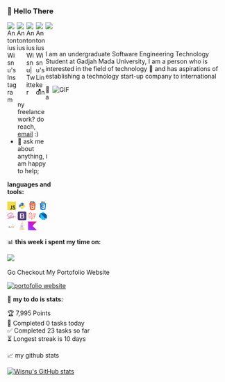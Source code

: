 

### 👋 Hello There
<a href="https://www.instagram.com/antoniuswisnu_/">
  <img align="left" alt="Antonius Wisnu's Instagram" width="22px" src="https://raw.githubusercontent.com/hussainweb/hussainweb/main/icons/instagram.png" />
</a>
<a href="discordapp.com/users/429286009511870474">
  <img align="left" alt=Antonius Wisnu's Discord" width="22px" src="https://images-eds-ssl.xboxlive.com/image?url=Q_rwcVSTCIytJ0KOzcjWTYl.n38D8jlKWXJx7NRJmQKBAEDCgtTAQ0JS02UoaiwRCHTTX1RAopljdoYpOaNfVf5nBNvbwGfyR5n4DAs0DsOwxSO9puiT_GgKqinHT8HsW8VYeiiuU1IG3jY69EhnsQ--&format=source" />
</a>
<a href="https://twitter.com/antoniuswisnuu">
  <img align="left" alt="Antonius Wisnu| Twitter" width="22px" src="https://upload.wikimedia.org/wikipedia/commons/thumb/6/6f/Logo_of_Twitter.svg/220px-Logo_of_Twitter.svg.png" />
</a>
<a href="https://www.linkedin.com/in/antonius-wisnu-bb8411224/">
  <img align="left" alt="Antonius Wisnu's Linkedin" width="22px" src="https://www.admsep.org/images/icons/linkedin.png" />
</a>

![](https://i.gifer.com/3Eqa.gif)

<br />

I am an undergraduate Software Engineering Technology Student at Gadjah Mada University, I am a person who is interested in the field of technology 👀 and has aspirations of establishing a technology start-up company to international


  <img align="right" alt="GIF" src="https://c.tenor.com/-SV9TjUGabMAAAAC/hacker-python.gif" width="400" height="320" />
  
- 💼 any freelance work? do reach, [email](antonius.kri2003@mail.ugm.ac.id) :)
- 💬 ask me about anything, i am happy to help;

**languages and tools:**  

<code><img height="20" src="https://raw.githubusercontent.com/github/explore/80688e429a7d4ef2fca1e82350fe8e3517d3494d/topics/javascript/javascript.png"></code>
<code><img height="20" src="https://raw.githubusercontent.com/github/explore/80688e429a7d4ef2fca1e82350fe8e3517d3494d/topics/python/python.png"></code>
<code><img height="20" src="https://raw.githubusercontent.com/github/explore/80688e429a7d4ef2fca1e82350fe8e3517d3494d/topics/html/html.png"></code>
<code><img height="20" src="https://raw.githubusercontent.com/github/explore/5c058a388828bb5fde0bcafd4bc867b5bb3f26f3/topics/css/css.png"></code>
<code><img height="20" src="https://raw.githubusercontent.com/github/explore/80688e429a7d4ef2fca1e82350fe8e3517d3494d/topics/sass/sass.png"></code>
<code><img height="20" src="https://raw.githubusercontent.com/github/explore/80688e429a7d4ef2fca1e82350fe8e3517d3494d/topics/bootstrap/bootstrap.png"></code>
<code><img height="20" src="https://raw.githubusercontent.com/github/explore/80688e429a7d4ef2fca1e82350fe8e3517d3494d/topics/laravel/laravel.png"></code>
<code><img height="20" src="https://raw.githubusercontent.com/github/explore/80688e429a7d4ef2fca1e82350fe8e3517d3494d/topics/dart/dart.png"></code>
<code><img height="20" src="https://raw.githubusercontent.com/github/explore/80688e429a7d4ef2fca1e82350fe8e3517d3494d/topics/mysql/mysql.png"></code>
<code><img height="20" src="https://raw.githubusercontent.com/github/explore/80688e429a7d4ef2fca1e82350fe8e3517d3494d/topics/java/java.png"></code>
<code><img height="20" src="https://raw.githubusercontent.com/github/explore/80688e429a7d4ef2fca1e82350fe8e3517d3494d/topics/kotlin/kotlin.png"></code>

📊 **this week i spent my time on:**
<!--START_SECTION:waka-->

  <img height="180em" src="https://github-readme-stats-eight-theta.vercel.app/api/top-langs/?username=antoniuswisnu&layout=compact&langs_count=8&theme=algolia"/>


<!--END_SECTION:waka-->

Go Checkout My Portofolio Website

<a href="antoniuswisnu.github.io" target="_blank"><img src="[[https://www.google.com/url?sa=i&url=https%3A%2F%2Fwww.youtube.com%2Fwatch%3Fv%3DAKNvTxWOdKw&psig=AOvVaw3h__0Ed8R1mlg04zNwZkSp&ust=1671559977878000&source=images&cd=vfe&ved=0CBAQjRxqFwoTCMDAoaekhvwCFQAAAAAdAAAAABAD](https://lh3.googleusercontent.com/Ch-7Y78AJqhUxNrr4_UBaaLI4RnQP86ONk0VUaf-MjYdB6GbJfth3ePQYDbC9og4-Aj210vjbPmQq9c6810NQpf8pcRMqZZzgmTWbyXN44uutgRM3IVNnIeLGFAWCt0OoxuqRAGfRbBA_reXdsr689p1ZehSB-XAMQvhU808mDvnRFcEfRHcts9ofkgf0wFKl3fA36yc20n0ESq0tmvvvjiR5XIdo2caZWAmHeBVHL8AXHWXSw1SfpTwLhaXcDsAAS_Z5GM2o3zJ7fBM6UgOHLaeY9ROykzwnbyYP0ILOgSX_oSFGr30udQw9kBY4n5zAXBOedDpq4B63am9_18yC8bghQnc55zGunDz5SBASECKG49I1rvAv5gUE5N7ZXeQjBk89_-rihGSa8lOyVLN-tx1dQdiGyctiFCA8qyC3LRGCTAvSuq6ygDKqDVPjrlFCefGBHlfAezhGwJ0ijLE-mr3Hajbe-9ue7Y6DtqcrrhOBGM852RwOk8pd2VZjDFaJp4-rnrERWu7jhWogE-0DJC_KI0OVa9k6jWWMvomV4ZIUWSZZTtLbHvaF631LGWmAIg0iPoHjP6bhcx0QKgzly2Vm7JwCzZFsfg7iCh5ugCJCtpK7lxz_4NQnGdZsN8Av-5LEcIOWeJRBtX6jwiLGJHKu7AJQQCGV0G-ng-I3BGcsCcE7El1gQ1U_LM1hWv9PeTkxPGvCfJx9gh7wZjDjZsnYZR9gr512yZgRJwQixk3DL5RF7hXYJIqmDH6k9vp3zOqJ99sHj9UwaxiVeiNzo2TJDoCi5gEbnYgBIf8-BY_MH_yKg9IkzKwjpKJO6L17FEoB5qykZ_KB7gKKdcOj-sCpRaioTLn6t52o334sT3ajLjO8bgcVZxYbNM2e8M70G-Ko-Tdlj33CPxZ_9ekVglzTr21_yxqKv-Y7tHTlbuR_HQfHWO3_KtFIBwV5nbPle9of_SijmfUV96u_SmmtoHJWA7j_wMzobyyYY0T9EYy-w1E7CMAYYs=w1057-h838-no?authuser=0)](https://photos.google.com/photo/AF1QipNgN0tDjhc_U4oY9UcLzrtgqtoqJt5M5VBZrJwj)" alt="portofolio website" width="350" ></a>

🚧 **my to do is stats:**
<!-- TODO-IST:START -->
🏆  7,995 Points           
🌸  Completed 0 tasks today           
✅  Completed 23 tasks so far           
⏳  Longest streak is 10 days
<!-- TODO-IST:END -->


📈 my github stats

[![Wisnu's GitHub stats](https://github-readme-stats.vercel.app/api?username=antoniuswisnu&show_icons=true&count_private=true&theme=radical)](https://github.com/antoniuswisnu/github-readme-stats)



